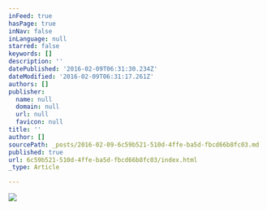 ```yaml
---
inFeed: true
hasPage: true
inNav: false
inLanguage: null
starred: false
keywords: []
description: ''
datePublished: '2016-02-09T06:31:30.234Z'
dateModified: '2016-02-09T06:31:17.261Z'
authors: []
publisher:
  name: null
  domain: null
  url: null
  favicon: null
title: ''
author: []
sourcePath: _posts/2016-02-09-6c59b521-510d-4ffe-ba5d-fbcd66b8fc03.md
published: true
url: 6c59b521-510d-4ffe-ba5d-fbcd66b8fc03/index.html
_type: Article

---
```

![](https://the-grid-user-content.s3-us-west-2.amazonaws.com/22d2186c-8e39-4b99-a214-4035fdfa0feb.jpg)
